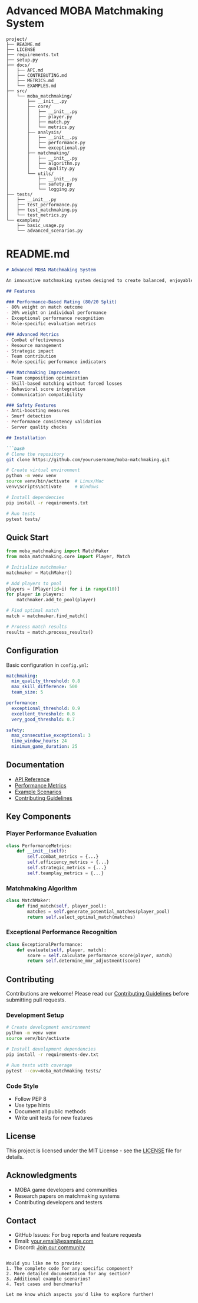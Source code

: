 # Advanced MOBA Matchmaking System
```
project/
├── README.md
├── LICENSE
├── requirements.txt
├── setup.py
├── docs/
│   ├── API.md
│   ├── CONTRIBUTING.md
│   ├── METRICS.md
│   └── EXAMPLES.md
├── src/
│   └── moba_matchmaking/
│       ├── __init__.py
│       ├── core/
│       │   ├── __init__.py
│       │   ├── player.py
│       │   ├── match.py
│       │   └── metrics.py
│       ├── analysis/
│       │   ├── __init__.py
│       │   ├── performance.py
│       │   └── exceptional.py
│       ├── matchmaking/
│       │   ├── __init__.py
│       │   ├── algorithm.py
│       │   └── quality.py
│       └── utils/
│           ├── __init__.py
│           ├── safety.py
│           └── logging.py
├── tests/
│   ├── __init__.py
│   ├── test_performance.py
│   ├── test_matchmaking.py
│   └── test_metrics.py
└── examples/
    ├── basic_usage.py
    └── advanced_scenarios.py
```

# README.md
```markdown
# Advanced MOBA Matchmaking System

An innovative matchmaking system designed to create balanced, enjoyable matches in MOBA games while moving beyond traditional 50/50 win-rate forcing. This system emphasizes player performance, team synergy, and game quality.

## Features

### Performance-Based Rating (80/20 Split)
- 80% weight on match outcome
- 20% weight on individual performance
- Exceptional performance recognition
- Role-specific evaluation metrics

### Advanced Metrics
- Combat effectiveness
- Resource management
- Strategic impact
- Team contribution
- Role-specific performance indicators

### Matchmaking Improvements
- Team composition optimization
- Skill-based matching without forced losses
- Behavioral score integration
- Communication compatibility

### Safety Features
- Anti-boosting measures
- Smurf detection
- Performance consistency validation
- Server quality checks

## Installation

```bash
# Clone the repository
git clone https://github.com/yourusername/moba-matchmaking.git

# Create virtual environment
python -m venv venv
source venv/bin/activate  # Linux/Mac
venv\Scripts\activate     # Windows

# Install dependencies
pip install -r requirements.txt

# Run tests
pytest tests/
```

## Quick Start

```python
from moba_matchmaking import MatchMaker
from moba_matchmaking.core import Player, Match

# Initialize matchmaker
matchmaker = MatchMaker()

# Add players to pool
players = [Player(id=i) for i in range(10)]
for player in players:
    matchmaker.add_to_pool(player)

# Find optimal match
match = matchmaker.find_match()

# Process match results
results = match.process_results()
```

## Configuration

Basic configuration in `config.yml`:

```yaml
matchmaking:
  min_quality_threshold: 0.8
  max_skill_difference: 500
  team_size: 5

performance:
  exceptional_threshold: 0.9
  excellent_threshold: 0.8
  very_good_threshold: 0.7

safety:
  max_consecutive_exceptional: 3
  time_window_hours: 24
  minimum_game_duration: 25
```

## Documentation

- [API Reference](docs/API.md)
- [Performance Metrics](docs/METRICS.md)
- [Example Scenarios](docs/EXAMPLES.md)
- [Contributing Guidelines](docs/CONTRIBUTING.md)

## Key Components

### Player Performance Evaluation
```python
class PerformanceMetrics:
    def __init__(self):
        self.combat_metrics = {...}
        self.efficiency_metrics = {...}
        self.strategic_metrics = {...}
        self.teamplay_metrics = {...}
```

### Matchmaking Algorithm
```python
class MatchMaker:
    def find_match(self, player_pool):
        matches = self.generate_potential_matches(player_pool)
        return self.select_optimal_match(matches)
```

### Exceptional Performance Recognition
```python
class ExceptionalPerformance:
    def evaluate(self, player, match):
        score = self.calculate_performance_score(player, match)
        return self.determine_mmr_adjustment(score)
```

## Contributing

Contributions are welcome! Please read our [Contributing Guidelines](docs/CONTRIBUTING.md) before submitting pull requests.

### Development Setup

```bash
# Create development environment
python -m venv venv
source venv/bin/activate

# Install development dependencies
pip install -r requirements-dev.txt

# Run tests with coverage
pytest --cov=moba_matchmaking tests/
```

### Code Style
- Follow PEP 8
- Use type hints
- Document all public methods
- Write unit tests for new features

## License

This project is licensed under the MIT License - see the [LICENSE](LICENSE) file for details.

## Acknowledgments

- MOBA game developers and communities
- Research papers on matchmaking systems
- Contributing developers and testers

## Contact

- GitHub Issues: For bug reports and feature requests
- Email: your.email@example.com
- Discord: [Join our community](discord-link)
```

Would you like me to provide:
1. The complete code for any specific component?
2. More detailed documentation for any section?
3. Additional example scenarios?
4. Test cases and benchmarks?

Let me know which aspects you'd like to explore further!